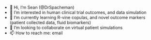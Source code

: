 - 👋 Hi, I’m Sean (@DrSpacheman)
- 👀 I’m interested in human clinical trial outcomes, and data simulation
- 🌱 I’m currently learning R-vine copulas, and novel outcome markers (patient collected data, fluid biomarkers)
- 💞️ I’m looking to collaborate on virtual patient simulations
- 📫 How to reach me: email

<!---
DrSpacheman/DrSpacheman is a ✨ special ✨ repository because its `README.md` (this file) appears on your GitHub profile.
You can click the Preview link to take a look at your changes.
--->

